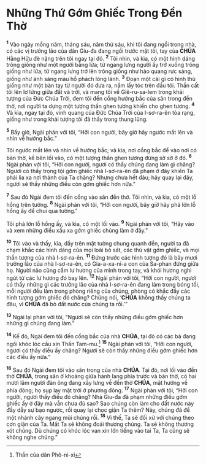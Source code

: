 # Những Thứ Gớm Ghiếc Trong Đền Thờ
<sup><b>1</b></sup> Vào ngày mồng năm, tháng sáu, năm thứ sáu, khi tôi đang ngồi trong nhà, có các vị trưởng lão của dân Giu-đa đang ngồi trước mặt tôi, tay của **CHÚA** Hằng Hữu đè nặng trên tôi ngay tại đó. <sup><b>2</b></sup> Tôi nhìn, và kìa, có một hình dáng trông giống như một người bằng lửa; từ ngang lưng người ấy trở xuống trông giống như lửa; từ ngang lưng trở lên trông giống như hào quang rực sáng, giống như ánh sáng màu hổ phách lóng lánh. <sup><b>3</b></sup> Đoạn một cái gì có hình thù giống như một bàn tay từ người đó đưa ra, nắm lấy tóc trên đầu tôi. Thần cất tôi lên lơ lửng giữa đất và trời, và mang tôi về Giê-ru-sa-lem trong khải tượng của Đức Chúa Trời, đem tôi đến cổng hướng bắc của sân trong đền thờ, nơi người ta dựng một tượng thần ghen tương khiến cho ghen tương. <sup><b>4</b></sup> Và kìa, ngay tại đó, vinh quang của Đức Chúa Trời của I-sơ-ra-ên tỏa rạng, giống như trong khải tượng tôi đã thấy trong thung lũng.

<sup><b>5</b></sup> Bấy giờ, Ngài phán với tôi, “Hỡi con người, bây giờ hãy ngước mắt lên và nhìn về hướng bắc.”

Tôi ngước mắt lên và nhìn về hướng bắc; và kìa, nơi cổng bắc để vào nơi có bàn thờ, kề bên lối vào, có một tượng thần ghen tương đứng sờ sờ ở đó. <sup><b>6</b></sup> Ngài phán với tôi, “Hỡi con người, ngươi có thấy chúng đang làm gì chăng? Ngươi có thấy trọng tội gớm ghiếc nhà I-sơ-ra-ên đã phạm ở đây khiến Ta phải lìa xa nơi thánh của Ta chăng? Nhưng chưa hết đâu; hãy quay lại đây, ngươi sẽ thấy những điều còn gớm ghiếc hơn nữa.”

<sup><b>7</b></sup> Sau đó Ngài đem tôi đến cổng vào sân đền thờ. Tôi nhìn, và kìa, có một lỗ hổng trên tường. <sup><b>8</b></sup> Ngài phán với tôi, “Hỡi con người, bây giờ hãy phá lớn lỗ hổng ấy để chui qua tường.”

Tôi phá lớn lỗ hổng ấy, và kìa, có một lối vào. <sup><b>9</b></sup> Ngài phán với tôi, “Hãy vào và xem những điều xấu xa gớm ghiếc chúng làm ở đây.”

<sup><b>10</b></sup> Tôi vào và thấy, kìa, đầy trên mặt tường chung quanh đền, người ta đã chạm khắc các hình dáng của mọi loài bò sát, các thú vật gớm ghiếc, và mọi thần tượng của nhà I-sơ-ra-ên. <sup><b>11</b></sup> Đứng trước các hình tượng đó là bảy mươi trưởng lão của nhà I-sơ-ra-ên, có Gia-a-xa-ni-a con của Sa-phan đứng giữa họ. Người nào cũng cầm lư hương của mình trong tay, và khói hương nghi ngút từ các lư hương đó bay lên. <sup><b>12</b></sup> Ngài phán với tôi, “Hỡi con người, ngươi có thấy những gì các trưởng lão của nhà I-sơ-ra-ên đang làm trong bóng tối, mỗi người đều làm trong phòng riêng của chúng, phòng có khắc đầy các hình tượng gớm ghiếc đó chăng? Chúng nói, ‘**CHÚA** không thấy chúng ta đâu, vì **CHÚA** đã bỏ đất nước của chúng ta rồi.’”

<sup><b>13</b></sup> Ngài lại phán với tôi, “Ngươi sẽ còn thấy những điều gớm ghiếc hơn những gì chúng đang làm.”

<sup><b>14</b></sup> Kế đó, Ngài đem tôi đến cổng bắc của nhà **CHÚA**, tại đó có các bà đang ngồi khóc lóc cầu xin Thần Tam-mu.[^1-eda1888c-711a-4cc8-9425-fbb5088ccd20] <sup><b>15</b></sup> Ngài phán với tôi, “Hỡi con người, ngươi có thấy điều ấy chăng? Ngươi sẽ còn thấy những điều gớm ghiếc hơn các điều ấy nữa.”

<sup><b>16</b></sup> Sau đó Ngài đem tôi vào sân trong của nhà **CHÚA**. Tại đó, nơi lối vào đền thờ **CHÚA**, trong sân ở khoảng giữa hành lang phía trước và bàn thờ, có hai mươi lăm người đàn ông đang xây lưng về đền thờ **CHÚA**, mặt hướng về phía đông; họ sụp lạy mặt trời ở phương đông. <sup><b>17</b></sup> Ngài phán với tôi, “Hỡi con người, ngươi thấy điều đó chăng? Nhà Giu-đa đã phạm những điều gớm ghiếc ấy ở đây mà vẫn chưa đủ sao? Sao chúng còn làm cho đất nước này đầy dẫy sự bạo ngược, rồi quay lại chọc giận Ta thêm? Này, chúng đã để một nhánh cây ngang mũi chúng rồi. <sup><b>18</b></sup> Vì thế, Ta sẽ đối xử với chúng theo cơn giận của Ta. Mắt Ta sẽ không đoái thương chúng. Ta sẽ không thương xót chúng. Dù chúng có khóc lóc van xin lớn tiếng vào tai Ta, Ta cũng sẽ không nghe chúng.”

[^1-eda1888c-711a-4cc8-9425-fbb5088ccd20]: Thần của dân Phô-ni-xi